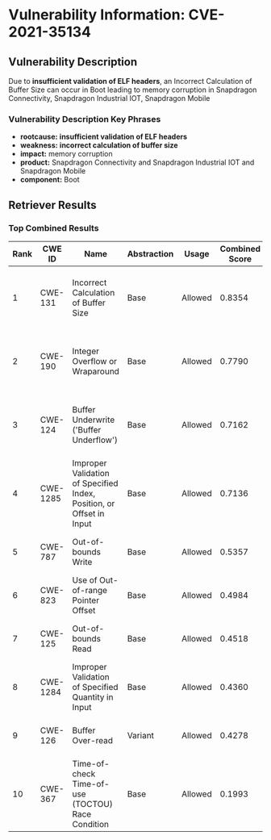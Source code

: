 # Vulnerability Information: CVE-2021-35134

## Vulnerability Description
Due to **insufficient validation of ELF headers**, an Incorrect Calculation of Buffer Size can occur in Boot leading to memory corruption in Snapdragon Connectivity, Snapdragon Industrial IOT, Snapdragon Mobile

### Vulnerability Description Key Phrases
- **rootcause:** **insufficient validation of ELF headers**
- **weakness:** **incorrect calculation of buffer size**
- **impact:** memory corruption
- **product:** Snapdragon Connectivity and Snapdragon Industrial IOT and Snapdragon Mobile
- **component:** Boot

## Retriever Results

### Top Combined Results

| Rank | CWE ID | Name | Abstraction | Usage | Combined Score | Retrievers | Individual Scores |
|------|--------|------|-------------|-------|---------------|------------|-------------------|
| 1 | CWE-131 | Incorrect Calculation of Buffer Size | Base | Allowed | 0.8354 | dense, sparse, graph | dense: 0.534, sparse: 0.429, graph: 0.903 |
| 2 | CWE-190 | Integer Overflow or Wraparound | Base | Allowed | 0.7790 | dense, sparse, graph | dense: 0.489, sparse: 0.375, graph: 0.895 |
| 3 | CWE-124 | Buffer Underwrite ('Buffer Underflow') | Base | Allowed | 0.7162 | dense, sparse, graph | dense: 0.491, sparse: 0.361, graph: 0.739 |
| 4 | CWE-1285 | Improper Validation of Specified Index, Position, or Offset in Input | Base | Allowed | 0.7136 | dense, sparse, graph | dense: 0.550, sparse: 0.388, graph: 0.605 |
| 5 | CWE-787 | Out-of-bounds Write | Base | Allowed | 0.5357 | sparse, graph | sparse: 0.329, graph: 0.971 |
| 6 | CWE-823 | Use of Out-of-range Pointer Offset | Base | Allowed | 0.4984 | sparse, graph | sparse: 0.412, graph: 0.734 |
| 7 | CWE-125 | Out-of-bounds Read | Base | Allowed | 0.4518 | sparse, graph | sparse: 0.297, graph: 0.789 |
| 8 | CWE-1284 | Improper Validation of Specified Quantity in Input | Base | Allowed | 0.4360 | dense, sparse | dense: 0.472, sparse: 0.349 |
| 9 | CWE-126 | Buffer Over-read | Variant | Allowed | 0.4278 | dense, sparse | dense: 0.503, sparse: 0.370 |
| 10 | CWE-367 | Time-of-check Time-of-use (TOCTOU) Race Condition | Base | Allowed | 0.1993 | sparse | sparse: 0.348 |

